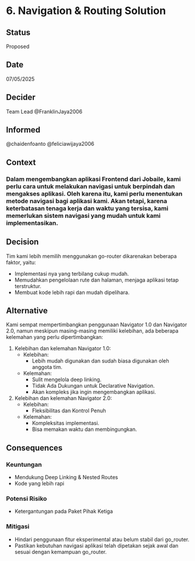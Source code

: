 # 6. Navigation & Routing Solution

## Status
Proposed

## Date
07/05/2025

## Decider
Team Lead @FranklinJaya2006

## Informed
@chaidenfoanto @feliciawijaya2006

## Context

### Dalam mengembangkan aplikasi Frontend dari **Jobaile**, kami perlu cara untuk melakukan navigasi untuk berpindah dan mengakses aplikasi. Oleh karena itu, kami perlu menentukan metode navigasi bagi aplikasi kami. Akan tetapi, karena keterbatasan tenaga kerja dan waktu yang tersisa, kami memerlukan sistem navigasi yang mudah untuk kami implementasikan.

## Decision
Tim kami lebih memilih menggunakan go-router dikarenakan beberapa faktor, yaitu: 
- Implementasi nya yang terbilang cukup mudah.
- Memudahkan pengelolaan rute dan halaman, menjaga aplikasi tetap terstruktur.
- Membuat kode lebih rapi dan mudah dipelihara.

## Alternative
Kami sempat mempertimbangkan penggunaan Navigator 1.0 dan Navigator 2.0, namun meskipun masing-masing memiliki kelebihan, ada beberapa kelemahan yang perlu dipertimbangkan:
1. Kelebihan dan kelemahan Navigator 1.0: 
    - Kelebihan:
        - Lebih mudah digunakan dan sudah biasa digunakan oleh anggota tim.
    - Kelemahan: 
        - Sulit mengelola deep linking.
        - Tidak Ada Dukungan untuk Declarative Navigation.
        - Akan kompleks jika ingin mengembangkan aplikasi.
2. Kelebihan dan kelemahan Navigator 2.0: 
    - Kelebihan:
        - Fleksibilitas dan Kontrol Penuh
    - Kelemahan:
        - Kompleksitas implementasi.
        - Bisa memakan waktu dan membingungkan.

## Consequences

### Keuntungan 
- Mendukung Deep Linking & Nested Routes
- Kode yang lebih rapi

### Potensi Risiko
- Ketergantungan pada Paket Pihak Ketiga

### Mitigasi
- Hindari penggunaan fitur eksperimental atau belum stabil dari go_router.
- Pastikan kebutuhan navigasi aplikasi telah dipetakan sejak awal dan sesuai dengan kemampuan go_router.
